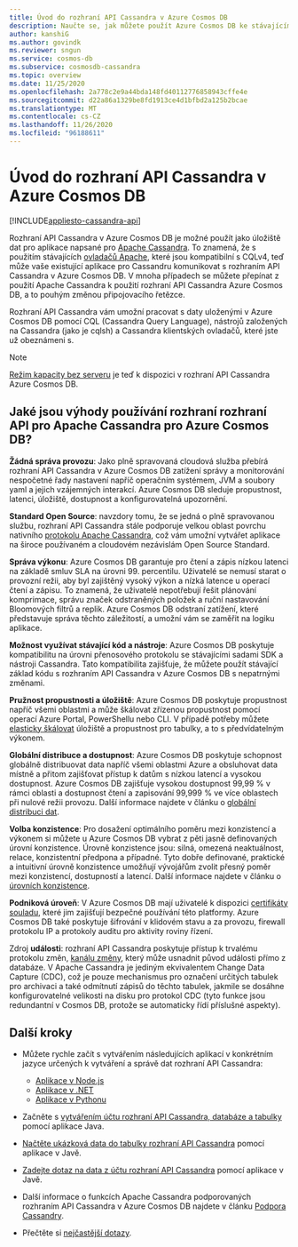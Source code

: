 ```yaml
---
title: Úvod do rozhraní API Cassandra v Azure Cosmos DB
description: Naučte se, jak můžete použít Azure Cosmos DB ke stávajícím aplikacím a sestavovat nové aplikace pomocí ovladačů Cassandra a CQL.
author: kanshiG
ms.author: govindk
ms.reviewer: sngun
ms.service: cosmos-db
ms.subservice: cosmosdb-cassandra
ms.topic: overview
ms.date: 11/25/2020
ms.openlocfilehash: 2a778c2e9a44bda148fd40112776858943cffe4e
ms.sourcegitcommit: d22a86a1329be8fd1913ce4d1bfbd2a125b2bcae
ms.translationtype: MT
ms.contentlocale: cs-CZ
ms.lasthandoff: 11/26/2020
ms.locfileid: "96188611"
---
```

# <a name="introduction-to-the-azure-cosmos-db-cassandra-api"></a>Úvod do rozhraní API Cassandra v Azure Cosmos DB
[!INCLUDE[appliesto-cassandra-api](includes/appliesto-cassandra-api.md)]

Rozhraní API Cassandra v Azure Cosmos DB je možné použít jako úložiště dat pro aplikace napsané pro [Apache Cassandra](https://cassandra.apache.org). To znamená, že s použitím stávajících [ovladačů Apache](https://cassandra.apache.org/doc/latest/getting_started/drivers.html?highlight=driver), které jsou kompatibilní s CQLv4, teď může vaše existující aplikace pro Cassandru komunikovat s rozhraním API Cassandra v Azure Cosmos DB. V mnoha případech se můžete přepínat z použití Apache Cassandra k použití rozhraní API Cassandra Azure Cosmos DB, a to pouhým změnou připojovacího řetězce. 

Rozhraní API Cassandra vám umožní pracovat s daty uloženými v Azure Cosmos DB pomocí CQL (Cassandra Query Language), nástrojů založených na Cassandra (jako je cqlsh) a Cassandra klientských ovladačů, které jste už obeznámeni s.

> [!NOTE]
> [Režim kapacity bez serveru](serverless.md) je teď k dispozici v rozhraní API Cassandra Azure Cosmos DB.

## <a name="what-is-the-benefit-of-using-apache-cassandra-api-for-azure-cosmos-db"></a>Jaké jsou výhody používání rozhraní rozhraní API pro Apache Cassandra pro Azure Cosmos DB?

**Žádná správa provozu**: Jako plně spravovaná cloudová služba přebírá rozhraní API Cassandra v Azure Cosmos DB zatížení správy a monitorování nespočetné řady nastavení napříč operačním systémem, JVM a soubory yaml a jejich vzájemných interakcí. Azure Cosmos DB sleduje propustnost, latenci, úložiště, dostupnost a konfigurovatelná upozornění.

**Standard Open Source**: navzdory tomu, že se jedná o plně spravovanou službu, rozhraní API Cassandra stále podporuje velkou oblast povrchu nativního [protokolu Apache Cassandra](cassandra-support.md), což vám umožní vytvářet aplikace na široce používaném a cloudovém nezávislám Open Source Standard.

**Správa výkonu**: Azure Cosmos DB garantuje pro čtení a zápis nízkou latenci na základě smluv SLA na úrovni 99. percentilu. Uživatelé se nemusí starat o provozní režii, aby byl zajištěný vysoký výkon a nízká latence u operací čtení a zápisu. To znamená, že uživatelé nepotřebují řešit plánování komprimace, správu značek odstraněných položek a ruční nastavování Bloomových filtrů a replik. Azure Cosmos DB odstraní zatížení, které představuje správa těchto záležitostí, a umožní vám se zaměřit na logiku aplikace.

**Možnost využívat stávající kód a nástroje**: Azure Cosmos DB poskytuje kompatibilitu na úrovni přenosového protokolu se stávajícími sadami SDK a nástroji Cassandra. Tato kompatibilita zajišťuje, že můžete použít stávající základ kódu s rozhraním API Cassandra v Azure Cosmos DB s nepatrnými změnami.

**Pružnost propustnosti a úložiště**: Azure Cosmos DB poskytuje propustnost napříč všemi oblastmi a může škálovat zřízenou propustnost pomocí operací Azure Portal, PowerShellu nebo CLI. V případě potřeby můžete [elasticky škálovat](manage-scale-cassandra.md) úložiště a propustnost pro tabulky, a to s předvídatelným výkonem.

**Globální distribuce a dostupnost**: Azure Cosmos DB poskytuje schopnost globálně distribuovat data napříč všemi oblastmi Azure a obsluhovat data místně a přitom zajišťovat přístup k datům s nízkou latencí a vysokou dostupnost. Azure Cosmos DB zajišťuje vysokou dostupnost 99,99 % v rámci oblasti a dostupnost čtení a zapisování 99,999 % ve více oblastech při nulové režii provozu. Další informace najdete v článku o [globální distribuci dat](distribute-data-globally.md). 

**Volba konzistence**: Pro dosažení optimálního poměru mezi konzistencí a výkonem si můžete u Azure Cosmos DB vybrat z pěti jasně definovaných úrovní konzistence. Úrovně konzistence jsou: silná, omezená neaktuálnost, relace, konzistentní předpona a případné. Tyto dobře definované, praktické a intuitivní úrovně konzistence umožňují vývojářům zvolit přesný poměr mezi konzistencí, dostupností a latencí. Další informace najdete v článku o [úrovních konzistence](consistency-levels.md). 

**Podniková úroveň**: V Azure Cosmos DB mají uživatelé k dispozici [certifikáty souladu](https://www.microsoft.com/trustcenter), které jim zajišťují bezpečné používání této platformy. Azure Cosmos DB také poskytuje šifrování v klidovém stavu a za provozu, firewall protokolu IP a protokoly auditu pro aktivity roviny řízení.

Zdroj **události**: rozhraní API Cassandra poskytuje přístup k trvalému protokolu změn, [kanálu změny](cassandra-change-feed.md), který může usnadnit původ události přímo z databáze. V Apache Cassandra je jediným ekvivalentem Change Data Capture (CDC), což je pouze mechanismus pro označení určitých tabulek pro archivaci a také odmítnutí zápisů do těchto tabulek, jakmile se dosáhne konfigurovatelné velikosti na disku pro protokol CDC (tyto funkce jsou redundantní v Cosmos DB, protože se automaticky řídí příslušné aspekty).

## <a name="next-steps"></a>Další kroky

* Můžete rychle začít s vytvářením následujících aplikací v konkrétním jazyce určených k vytváření a správě dat rozhraní API Cassandra:
  - [Aplikace v Node.js](create-cassandra-nodejs.md)
  - [Aplikace v .NET](create-cassandra-dotnet.md)
  - [Aplikace v Pythonu](create-cassandra-python.md)

* Začněte s [vytvářením účtu rozhraní API Cassandra, databáze a tabulky](create-cassandra-api-account-java.md) pomocí aplikace Java.

* [Načtěte ukázková data do tabulky rozhraní API Cassandra](cassandra-api-load-data.md) pomocí aplikace v Javě.

* [Zadejte dotaz na data z účtu rozhraní API Cassandra](cassandra-api-query-data.md) pomocí aplikace v Javě.

* Další informace o funkcích Apache Cassandra podporovaných rozhraním API Cassandra v Azure Cosmos DB najdete v článku [Podpora Cassandry](cassandra-support.md).

* Přečtěte si [nejčastější dotazy](cassandra-faq.md).
